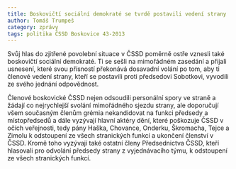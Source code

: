 ```yaml
---
title: Boskovičtí sociální demokraté se tvrdě postavili vedení strany
author: Tomáš Trumpeš
category: zprávy
tags: politika ČSSD Boskovice 43-2013
---
```


Svůj hlas do zjitřené povolební situace v ČSSD poměrně ostře vznesli také boskovičtí sociální demokraté. Ti se sešli na mimořádném zasedání a přijali usnesení, které svou přísností překonává dosavadní volání po tom, aby ti členové vedení strany, kteří se postavili proti předsedovi Sobotkovi, vyvodili ze svého jednání odpovědnost. 

Členové boskovické ČSSD nejen odsoudili personální spory ve straně a žádají co nejrychlejší svolání mimořádného sjezdu strany, ale doporučují všem současným členům grémia nekandidovat na funkci předsedy a místopředsedů a dále vyzývají hlavní aktéry dění, které poškozuje ČSSD v očích veřejnosti, tedy pány Haška, Chovance, Onderku, Škromacha, Tejce a Zimolu k odstoupení ze všech stranických funkcí a ukončení členství v ČSSD. Kromě toho vyzývají také ostatní členy Předsednictva ČSSD, kteří hlasovali pro odvolání předsedy strany z vyjednávacího týmu, k odstoupení ze všech stranických funkcí.
